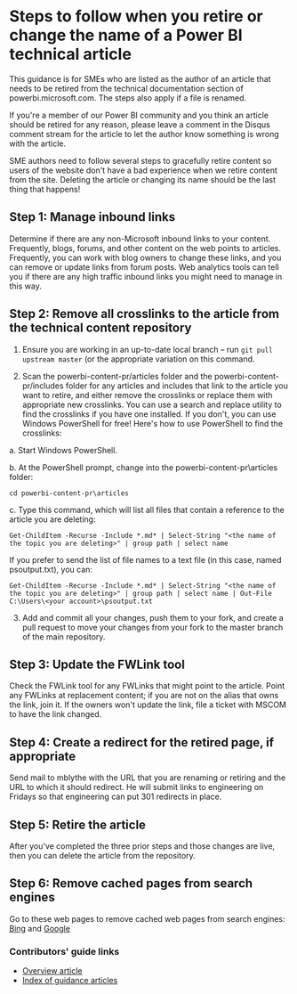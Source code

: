 <properties pageTitle="Git commands for staging an new or updated article" description="Steps for retiring and renaming articles." metaKeywords="" services="" solutions="" documentationCenter="" authors="mblythe" videoId="" scriptId="" manager="dongill" />

<tags ms.service="contributor-guide" ms.devlang="" ms.topic="article" ms.tgt_pltfrm="" ms.workload="" ms.date="09/09/2015" ms.author="mblythe" />

# Steps to follow when you retire or change the name of a Power BI technical article

This guidance is for SMEs who are listed as the author of an article that needs to be retired from the technical documentation section of powerbi.microsoft.com. The steps also apply if a file is renamed.

If you're a member of our Power BI community and you think an article should be retired for any reason, please leave a comment in the Disqus comment stream for the article to let the author know something is wrong with the article.

SME authors need to follow several steps to gracefully retire content so users of the website don't have a bad experience when we retire content from the site. Deleting the article or changing its name should be the last thing that happens!

## Step 1: Manage inbound links

Determine if there are any non-Microsoft inbound links to your content. Frequently, blogs, forums, and other content on the web points to articles. Frequently, you can work with blog owners to change these links, and you can remove or update links from forum posts. Web analytics tools can tell you if there are any high traffic inbound links you might need to manage in this way.

## Step 2: Remove all crosslinks to the article from the technical content repository

1. Ensure you are working in an up-to-date local branch – run `git pull upstream master` (or the appropriate variation on this command.

2.	Scan the powerbi-content-pr/articles folder and the powerbi-content-pr/includes folder for any articles and includes that link to the article you want to retire, and either remove the crosslinks or replace them with appropriate new crosslinks. You can use a search and replace utility to find the crosslinks if you have one installed. If you don't, you can use Windows PowerShell for free! Here's how to use PowerShell to find the crosslinks:

 a. Start Windows PowerShell.

 b. At the PowerShell prompt, change into the powerbi-content-pr\articles folder:

 `cd powerbi-content-pr\articles`

 c. Type this command, which will list all files that contain a reference to the article you are deleting:

 `Get-ChildItem -Recurse -Include *.md* | Select-String "<the name of the topic you are deleting>" | group path | select name`

  If you prefer to send the list of file names to a text file (in this case, named psoutput.txt), you can:

  `Get-ChildItem -Recurse -Include *.md* | Select-String "<the name of the topic you are deleting>" | group path | select name | Out-File C:\Users\<your account>\psoutput.txt`

3. Add and commit all your changes, push them to your fork, and create a pull request to move your changes from your fork to the master branch of the main repository.

## Step 3: Update the FWLink tool

Check the FWLink tool for any FWLinks that might point to the article. Point any FWLinks at replacement content; if you are not on the alias that owns the link, join it. If the owners won't update the link, file a ticket with MSCOM to have the link changed.

## Step 4: Create a redirect for the retired page, if appropriate

Send mail to mblythe with the URL that you are renaming or retiring and the URL to which it should redirect. He will submit links to engineering on Fridays so that engineering can put 301 redirects in place.

## Step 5: Retire the article

After you've completed the three prior steps and those changes are live, then you can delete the article from the repository.

## Step 6: Remove cached pages from search engines

Go to these web pages to remove cached web pages from search engines:
[Bing](https://www.bing.com/webmaster/tools/content-removal?rflid=1) and
[Google](https://www.google.com/webmasters/tools/removals?pli=1)


### Contributors' guide links

- [Overview article](./../README.md)
- [Index of guidance articles](./contributor-guide-index.md)
